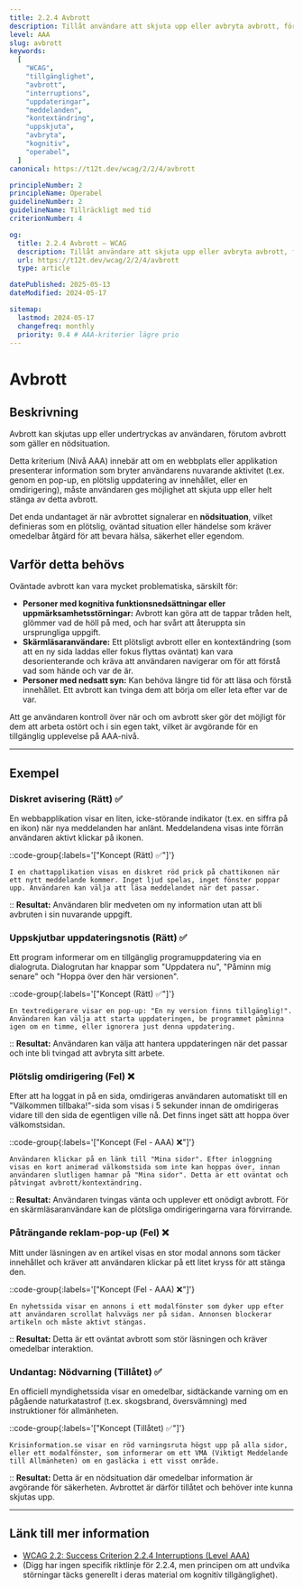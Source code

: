 ```yaml
---
title: 2.2.4 Avbrott
description: Tillåt användare att skjuta upp eller avbryta avbrott, förutom när avbrottet gäller en nödsituation.
level: AAA
slug: avbrott
keywords:
  [
    "WCAG",
    "tillgänglighet",
    "avbrott",
    "interruptions",
    "uppdateringar",
    "meddelanden",
    "kontextändring",
    "uppskjuta",
    "avbryta",
    "kognitiv",
    "operabel",
  ]
canonical: https://t12t.dev/wcag/2/2/4/avbrott

principleNumber: 2
principleName: Operabel
guidelineNumber: 2
guidelineName: Tillräckligt med tid
criterionNumber: 4

og:
  title: 2.2.4 Avbrott – WCAG
  description: Tillåt användare att skjuta upp eller avbryta avbrott, förutom i nödsituationer.
  url: https://t12t.dev/wcag/2/2/4/avbrott
  type: article

datePublished: 2025-05-13
dateModified: 2024-05-17

sitemap:
  lastmod: 2024-05-17
  changefreq: monthly
  priority: 0.4 # AAA-kriterier lägre prio
---
```


# Avbrott

## Beskrivning

Avbrott kan skjutas upp eller undertryckas av användaren, förutom avbrott som gäller en nödsituation.

Detta kriterium (Nivå AAA) innebär att om en webbplats eller applikation presenterar information som bryter användarens nuvarande aktivitet (t.ex. genom en pop-up, en plötslig uppdatering av innehållet, eller en omdirigering), måste användaren ges möjlighet att skjuta upp eller helt stänga av detta avbrott.

Det enda undantaget är när avbrottet signalerar en **nödsituation**, vilket definieras som en plötslig, oväntad situation eller händelse som kräver omedelbar åtgärd för att bevara hälsa, säkerhet eller egendom.

## Varför detta behövs

Oväntade avbrott kan vara mycket problematiska, särskilt för:

- **Personer med kognitiva funktionsnedsättningar eller uppmärksamhetsstörningar:** Avbrott kan göra att de tappar tråden helt, glömmer vad de höll på med, och har svårt att återuppta sin ursprungliga uppgift.
- **Skärmläsaranvändare:** Ett plötsligt avbrott eller en kontextändring (som att en ny sida laddas eller fokus flyttas oväntat) kan vara desorienterande och kräva att användaren navigerar om för att förstå vad som hände och var de är.
- **Personer med nedsatt syn:** Kan behöva längre tid för att läsa och förstå innehållet. Ett avbrott kan tvinga dem att börja om eller leta efter var de var.

Att ge användaren kontroll över när och om avbrott sker gör det möjligt för dem att arbeta ostört och i sin egen takt, vilket är avgörande för en tillgänglig upplevelse på AAA-nivå.

---

## Exempel

### Diskret avisering (Rätt) ✅

En webbapplikation visar en liten, icke-störande indikator (t.ex. en siffra på en ikon) när nya meddelanden har anlänt. Meddelandena visas inte förrän användaren aktivt klickar på ikonen.

::code-group{:labels='["Koncept (Rätt) ✅"]'}

```text [Beskrivning]
I en chattapplikation visas en diskret röd prick på chattikonen när ett nytt meddelande kommer. Inget ljud spelas, inget fönster poppar upp. Användaren kan välja att läsa meddelandet när det passar.
```

::
**Resultat:** Användaren blir medveten om ny information utan att bli avbruten i sin nuvarande uppgift.

### Uppskjutbar uppdateringsnotis (Rätt) ✅

Ett program informerar om en tillgänglig programuppdatering via en dialogruta. Dialogrutan har knappar som "Uppdatera nu", "Påminn mig senare" och "Hoppa över den här versionen".

::code-group{:labels='["Koncept (Rätt) ✅"]'}

```text [Beskrivning]
En textredigerare visar en pop-up: "En ny version finns tillgänglig!". Användaren kan välja att starta uppdateringen, be programmet påminna igen om en timme, eller ignorera just denna uppdatering.
```

::
**Resultat:** Användaren kan välja att hantera uppdateringen när det passar och inte bli tvingad att avbryta sitt arbete.

### Plötslig omdirigering (Fel) ❌

Efter att ha loggat in på en sida, omdirigeras användaren automatiskt till en "Välkommen tillbaka!"-sida som visas i 5 sekunder innan de omdirigeras vidare till den sida de egentligen ville nå. Det finns inget sätt att hoppa över välkomstsidan.

::code-group{:labels='["Koncept (Fel - AAA) ❌"]'}

```text [Beskrivning]
Användaren klickar på en länk till "Mina sidor". Efter inloggning visas en kort animerad välkomstsida som inte kan hoppas över, innan användaren slutligen hamnar på "Mina sidor". Detta är ett oväntat och påtvingat avbrott/kontextändring.
```

::
**Resultat:** Användaren tvingas vänta och upplever ett onödigt avbrott. För en skärmläsaranvändare kan de plötsliga omdirigeringarna vara förvirrande.

### Påträngande reklam-pop-up (Fel) ❌

Mitt under läsningen av en artikel visas en stor modal annons som täcker innehållet och kräver att användaren klickar på ett litet kryss för att stänga den.

::code-group{:labels='["Koncept (Fel - AAA) ❌"]'}

```text [Beskrivning]
En nyhetssida visar en annons i ett modalfönster som dyker upp efter att användaren scrollat halvvägs ner på sidan. Annonsen blockerar artikeln och måste aktivt stängas.
```

::
**Resultat:** Detta är ett oväntat avbrott som stör läsningen och kräver omedelbar interaktion.

### Undantag: Nödvarning (Tillåtet) ✅

En officiell myndighetssida visar en omedelbar, sidtäckande varning om en pågående naturkatastrof (t.ex. skogsbrand, översvämning) med instruktioner för allmänheten.

::code-group{:labels='["Koncept (Tillåtet) ✅"]'}

```text [Beskrivning]
Krisinformation.se visar en röd varningsruta högst upp på alla sidor, eller ett modalfönster, som informerar om ett VMA (Viktigt Meddelande till Allmänheten) om en gasläcka i ett visst område.
```

::
**Resultat:** Detta är en nödsituation där omedelbar information är avgörande för säkerheten. Avbrottet är därför tillåtet och behöver inte kunna skjutas upp.

---

## Länk till mer information

- [WCAG 2.2: Success Criterion 2.2.4 Interruptions (Level AAA)](https://www.w3.org/WAI/WCAG22/Understanding/interruptions.html)
- (Digg har ingen specifik riktlinje för 2.2.4, men principen om att undvika störningar täcks generellt i deras material om kognitiv tillgänglighet).
